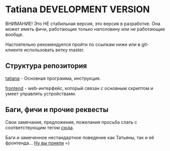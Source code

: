 # Tatiana DEVELOPMENT VERSION
 ВНИМАНИЕ! Это НЕ стабильная версия, это версия в разработке. Она может иметь фичи, работающие только наполовину или не работающие вообще.

Настоятельно рекомендуется пройти по ссылкам ниже или в  git-клиенте использовать ветку  master.

Структура репозитория
----
[tatiana](https://github.com/Butylkus/Tatiana/tree/master/tatiana) - Основная программа, инструкция.

[frontend](https://github.com/Butylkus/Tatiana/tree/master/frontend2.0) - web-интерфейс, который связан с основным скриптом и умеет управлять устройствами.


Баги, фичи и прочие реквесты
----
Свои замечания, предложения, пожелания просьба слать с соответствующим тегом [сюда](https://github.com/Butylkus/Tatiana/issues).

Баги и замеченное нестандартное поведение как Татьяны, так и её фронтенда... [Ну вы поняли](https://github.com/Butylkus/Tatiana/issues) =)
